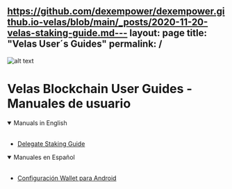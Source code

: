 https://github.com/dexempower/dexempower.github.io-velas/blob/main/_posts/2020-11-20-velas-staking-guide.md---
layout: page
title: "Velas User´s Guides"
permalink: /
---

![alt text](https://github.com/dexempower/dexempower.github.io-velas/blob/main/assets/logos/LogoLettersmdpi.png?raw=true)

# Velas Blockchain User Guides - Manuales de usuario

<details open>
<summary>Manuals in English</summary>
<br>
  
-   [Delegate Staking Guide](https://github.com/dexempower/dexempower.github.io-velas/blob/main/_posts/2020-11-20-velas-staking-guide.md)
  
</details>

<details open>
<summary>Manuales en Español</summary>
<br>
  
-   [Configuración Wallet para Android](https://github.com/dexempower/dexempower.github.io-velas/blob/main/_posts/2020-11-20-velas-staking-guide.md)

  
</details>
